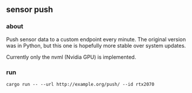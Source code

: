 ## sensor push

### about

Push sensor data to a custom endpoint every minute.
The original version was in Python, but this one is hopefully more stable over system updates.

Currently only the nvml (Nvidia GPU) is implemented.

### run

```
cargo run -- --url http://example.org/push/ --id rtx2070
```
